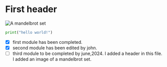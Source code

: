 # First header

![A mandelbrot set](https://upload.wikimedia.org/wikipedia/commons/thumb/2/21/Mandel_zoom_00_mandelbrot_set.jpg/240px-Mandel_zoom_00_mandelbrot_set.jpg)

``` python
print("hello world!")
```

- [x] first module has been completed.
- [x] second module has been edited by john.
- [ ] third module to be completed by june,2024.
I added a header in this file.
I added an image of a mandelbrot set.
